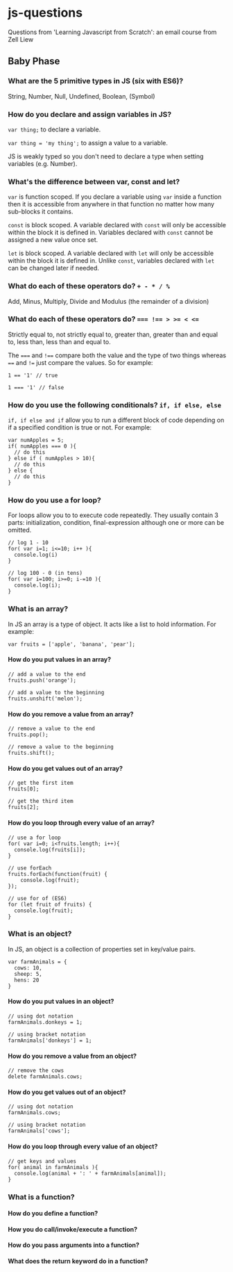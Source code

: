 # js-questions
Questions from 'Learning Javascript from Scratch':  an email course from Zell Liew

## Baby Phase

### What are the 5 primitive types in JS (six with ES6)?

String, Number, Null, Undefined, Boolean, (Symbol)

### How do you declare and assign variables in JS?

`var thing;` to declare a variable.

`var thing = 'my thing';` to assign a value to a variable. 

JS is weakly typed so you don't need to declare a type when setting variables (e.g. Number).

### What's the difference between var, const and let?

`var` is function scoped. If you declare a variable using `var` inside a function then it is accessible from anywhere in that function no matter how many sub-blocks it contains.

`const` is block scoped. A variable declared with `const` will only be accessible within the block it is defined in. Variables declared with `const` cannot be assigned a new value once set.

`let` is block scoped. A variable declared with `let` will only be accessible within the block it is defined in. Unlike `const`, variables declared with `let` can be changed later if needed.

### What do each of these operators do? `+ - * / %` 

Add, Minus, Multiply, Divide and Modulus (the remainder of a division)

### What do each of these operators do? `=== !== > >= < <=`

Strictly equal to, not strictly equal to, greater than, greater than and equal to, less than, less than and equal to.

The `===` and `!==` compare both the value and the type of two things whereas `==` and `!=` just compare the values. So for example:

`1 == '1' // true`

`1 === '1' // false`

### How do you use the following conditionals? `if, if else, else`

`if, if else and if` allow you to run a different block of code depending on if a specified condition is true or not. For example:

```
var numApples = 5;
if( numApples === 0 ){
  // do this
} else if ( numApples > 10){
  // do this
} else {
  // do this
}
```

### How do you use a for loop?

For loops allow you to to execute code repeatedly. They usually contain 3 parts: initialization, condition, final-expression although one or more can be omitted.

```
// log 1 - 10
for( var i=1; i<=10; i++ ){
  console.log(i)
}

// log 100 - 0 (in tens)
for( var i=100; i>=0; i-=10 ){
  console.log(i);
}
```

### What is an array?

In JS an array is a type of object. It acts like a list to hold information. For example: 

`var fruits = ['apple', 'banana', 'pear'];`

#### How do you put values in an array?

```
// add a value to the end
fruits.push('orange');

// add a value to the beginning
fruits.unshift('melon');
```

#### How do you remove a value from an array?

```
// remove a value to the end
fruits.pop();

// remove a value to the beginning
fruits.shift();
```

#### How do you get values out of an array?

```
// get the first item
fruits[0];

// get the third item
fruits[2];
```

#### How do you loop through every value of an array?

```
// use a for loop
for( var i=0; i<fruits.length; i++){
  console.log(fruits[i]);
}

// use forEach
fruits.forEach(function(fruit) {
    console.log(fruit);
});

// use for of (ES6)
for (let fruit of fruits) {
  console.log(fruit);
}
```

### What is an object?

In JS, an object is a collection of properties set in key/value pairs.

```
var farmAnimals = {
  cows: 10,
  sheep: 5,
  hens: 20
}
```

#### How do you put values in an object?

```
// using dot notation
farmAnimals.donkeys = 1;

// using bracket notation
farmAnimals['donkeys'] = 1;
```

#### How do you remove a value from an object?

```
// remove the cows
delete farmAnimals.cows;
```

#### How do you get values out of an object?

```
// using dot notation
farmAnimals.cows;

// using bracket notation
farmAnimals['cows'];
```

#### How do you loop through every value of an object?

```
// get keys and values
for( animal in farmAnimals ){
  console.log(animal + ': ' + farmAnimals[animal]);
}
```

### What is a function?

#### How do you define a function?

#### How you do call/invoke/execute a function?

#### How do you pass arguments into a function?

#### What does the return keyword do in a function?
